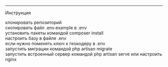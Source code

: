 ---
Инструкция


клонировать репозиторий   
скопировать файл .env.example в .env   
установить пакеты командой composer install   
настроить базу в файле .env   
если нужно поменять ключ к геокодеру в .env   
запустить миграции командой php artisan migrate   
запустить встроенный сервер командой php artisan serve или настроить nginx

